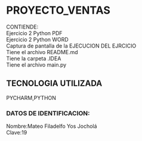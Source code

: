 # PROYECTO_VENTAS<br>
CONTIENDE:<br>
Ejercicio 2 Python PDF<br>
Ejercicio 2 Python WORD<br>
Captura de pantalla de la EJECUCION DEL EJRCICIO<br>
Tiene el archivo README.md<br>
Tiene la carpeta .IDEA<br>
Tiene el archivo main.py<br>
## TECNOLOGIA UTILIZADA<br>
PYCHARM,PYTHON<br>
### DATOS DE IDENTIFICACION:<br>
Nombre:Mateo Filadelfo Yos Jocholá<br>
Clave:19<br>

